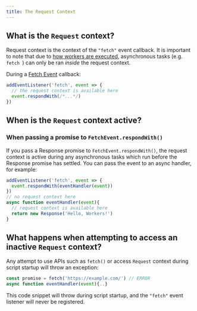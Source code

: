 ```yaml
---
title: The Request Context
---
```


## What is the `Request` context?

Request context is the context of the `"fetch"` event callback. It is important to note that due to [how workers are executed](/reference/workers-concepts/how-it-works), asynchronous tasks (e.g. `fetch `) can only be ran *inside* the request context.

During a [Fetch Event](/reference/runtime/apis/fetch-event/) callback:

```javascript
addEventListener('fetch', event => {
  // the request context is available here
  event.respondWith(/*...*/)
})
```

## When is the `Request` context active?

### When passing a promise to `FetchEvent.respondWith()`

If you pass a Response promise to `FetchEvent.respondWith()`, the request context is active during any asynchronous tasks which run before the Response promise has settled. You can pass the event to an async handler, for example:

```javascript
addEventListener('fetch', event => {
  event.respondWith(eventHandler(event))
})
// no request context here
async function eventHandler(event){
  // request context is available here
  return new Response('Hello, Workers!')
}
```

## What happens when attempting to access an inactive `Request` context?

Any attempt to use APIs such as `fetch()` or access `Request` context during script startup will throw an exception:

```javascript
const promise = fetch('https://example.com/') // ERROR
async function eventHandler(event){..}
```

This code snippet will throw during script startup, and the `"fetch"` event
listener will never be registered.
